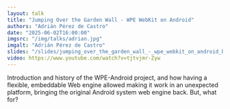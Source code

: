 ```yaml
---
layout: talk
title: "Jumping Over the Garden Wall - WPE WebKit on Android"
authors: "Adrián Pérez de Castro"
date: "2025-06-02T16:00:00"
imgsrc: "/img/talks/adrian.jpg"
imgalt: "Adrián Pérez de Castro"
slides: "/slides/jumping_over_the_garden_wall_-_wpe_webkit_on_android_by_adrian_perez_de_castro.pdf"
video: https://www.youtube.com/watch?v=tjtvjmr-Zyw
---
```


Introduction and history of the WPE-Android project, and how having a flexible, embeddable Web engine allowed making it work in an unexpected platform, bringing the original Android system web engine back. But, what for?

